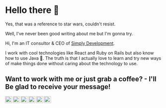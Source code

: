 # Hello there 👋
Yes, that was a reference to star wars, couldn't resist.

Well, I've never been good writing about me but I'm gonna try.

Hi, I'm an IT consultor & CEO of [Simply Development](https://simply-development.com/).

I work with cool technologies like React and Ruby on Rails but also know how to use Java 🧐. The truth is that I actually love to learn and try new ways of make things done without caring about the technology to use.

## Want to work with me or just grab a coffee? - I'll Be glad to receive your message!

<a href="https://instagram.com/schorts99">
  <img align="left" alt="Instagram" width="22px" src="https://img.icons8.com/color/search/instagram-new"/>
</a>
<a href="https://twitter.com/schorts99">
  <img align="left" alt="Twitter" width="22px" src="https://img.icons8.com/fluent/48/000000/twitter.png"/>
</a>
<a href="https://www.linkedin.com/in/schorts/">
  <img align="left" alt="LinkedIn" width="22px" src="https://img.icons8.com/color/search/linkedin" />
</a>
<a href="https://open.spotify.com/show/7f2lgmXd7JpPrGxJkxe6nq?si=ifL_O48zTpaWOo8JZyQWrw">
  <img align="left" alt="Spotify" width="22px" src="https://img.icons8.com/color/search/spotify" />
</a>
<a href="https://www.npmjs.com/~schorts99">
  <img align="left" alt="LinkedIn" width="22px" src="https://img.icons8.com/color/search/npm" />
</a>
<a href="mailto:schorts99@gmail.com">
  <img align="left" alt="Gmail" width="22px" src="https://img.icons8.com/fluent/48/000000/gmail.png"/>
</a>
